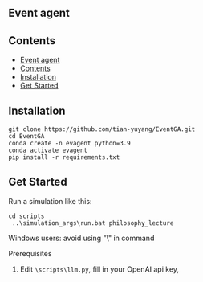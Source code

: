 ## Event agent


## Contents

- [Event agent](#event-agent)
- [Contents](#contents)
- [Installation](#installation)
- [Get Started](#get-started)




## Installation

```
git clone https://github.com/tian-yuyang/EventGA.git
cd EventGA
conda create -n evagent python=3.9
conda activate evagent
pip install -r requirements.txt
```


## Get Started

Run a simulation like this:

```
cd scripts
 ..\simulation_args\run.bat philosophy_lecture
```

Windows users: avoid using "\\" in command

Prerequisites

1. Edit ```\scripts\llm.py```, fill in your OpenAI api key,
